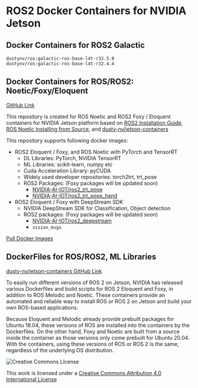 # ROS2 Docker Containers for NVIDIA Jetson

## Docker Containers for ROS2 Galactic


```
dustynv/ros:galactic-ros-base-l4t-r32.5.0
dustynv/ros:galactic-ros-base-l4t-r32.4.4
```


## Docker Containers for ROS/ROS2: Noetic/Foxy/Eloquent 
[GitHub Link](https://github.com/NVIDIA-AI-IOT/ros2_jetson/tree/main/docker)

This repository is created for ROS Noetic and ROS2 Foxy / Eloquent containers for NVIDIA Jetson platform based on [ROS2 Installation Guide](https://index.ros.org/doc/ros2/Installation/), [ROS Noetic Installing from Source](http://wiki.ros.org/noetic/Installation/Source), and [dusty-nv/jetson-containers](https://github.com/dusty-nv/jetson-containers)

This repository supports following docker images:

- ROS2 Eloquent / Foxy, and ROS Noetic with PyTorch and TensorRT <br/>
     - DL Libraries: PyTorch, NVIDIA TensorRT  <br/>
     - ML Libraries: scikit-learn, numpy etc  <br/>
     - Cuda Acceleration Library: pyCUDA <br/>
     - Widely used developer repositories: torch2trt, trt_pose
     - ROS2 Packages: (Foxy packages will be updated soon)
        - [NVIDIA-AI-IOT/ros2_trt_pose](https://github.com/NVIDIA-AI-IOT/ros2_trt_pose) <br/>
        - [NVIDIA-AI-IOT/ros2_trt_pose_hand](https://github.com/NVIDIA-AI-IOT/ros2_trt_pose_hand) <br/>
- ROS2 Eloquent / Foxy with DeepStream SDK <br/>
     - NVIDIA DeepStream SDK for Classification, Object detection <br/>
     - ROS2 packages: (Foxy packages will be updated soon)
        - [NVIDIA-AI-IOT/ros2_deepstream](https://github.com/NVIDIA-AI-IOT/ros2_deepstream) <br/>
        - ```vision_msgs```

[Pull Docker Images](https://github.com/NVIDIA-AI-IOT/ros2_jetson/tree/main/docker#pull-docker-images-from-docker-hub-follow)

## DockerFiles for ROS/ROS2, ML Libraries

[dusty-nv/jetson-containers GitHub Link](https://github.com/dusty-nv/jetson-containers)

To easily run different versions of ROS 2 on Jetson, NVIDIA has released various Dockerfiles and build scripts for ROS 2 Eloquent and Foxy, in addition to ROS Melodic and Noetic. These containers provide an automated and reliable way to install ROS or ROS 2 on Jetson and build your own ROS-based applications.

Because Eloquent and Melodic already provide prebuilt packages for Ubuntu 18.04, these versions of ROS are installed into the containers by the Dockerfiles. On the other hand, Foxy and Noetic are built from a source inside the container as those versions only come prebuilt for Ubuntu 20.04. With the containers, using these versions of ROS or ROS 2 is the same, regardless of the underlying OS distribution.

![Creative Commons License](https://i.creativecommons.org/l/by/4.0/88x31.png)

This work is licensed under a [Creative Commons Attribution 4.0 International License](http://creativecommons.org/licenses/by/4.0/)

